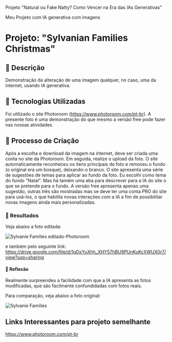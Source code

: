 Projeto "Natural ou Fake Natty? Como Vencer na Era das IAs Generativas"

Meu Projeto com IA generativa com imagens

# Projeto: "Sylvanian Families Christmas"

## 📒 Descrição
Demonstração da alteração de uma imagem qualquer, no caso, uma da internet, usando IA generativa.

## 🤖 Tecnologias Utilizadas
Foi utilizado o site Photoroom (https://www.photoroom.com/pt-br). A presente foto é uma demonstração do que mesmo a versão free pode fazer nas nossas atividades.

## 🧐 Processo de Criação
Após a escolha e download da imagem na internet, deve ser criada uma conta no site da Photoroom.
Em seguida, realize o upload da foto. O site automaticamente reconheceu os itens principais da foto e removeu o fundo (o original era um bosque), deixando-o branco.
O site apresenta uma série de sugestões de temas para aplicar ao fundo da foto. Eu escolhi como tema do fundo "Natal". Mas há tamém uma aba para descrever para a IA do site o que se pretende para o fundo.
A versão free apresenta apenas uma sugestão, outras três são mostradas mas se deve ter uma conta PRO do site para usá-los, o que habilita novas interações com a IA a fim de possibilitar novas imagens ainda mais personalizadas. 

### 🚀 Resultados
Veja abaixo a foto editada:

![Sylvanie Families editado-Photoroom](https://github.com/user-attachments/assets/1a72bcf3-42c5-4afc-97c8-76403337befc)

e também pelo seguinte link: https://drive.google.com/file/d/1qDxYuXhh_XHY57hBU9PUnKuKcXWUX0r7/view?usp=sharing

#### 💭 Reflexão
Realmente surpreendeu a facilidade com que a IA apresenta as fotos modificadas, que são facilmente confundidadas com fotos reais.

Para comparação, veja abaixo a foto original:

![Sylvanie Families](https://github.com/user-attachments/assets/beb94890-32a3-43d3-b294-5be5a01064b2)


## Links Interessantes para projeto semelhante

https://www.photoroom.com/pt-br
